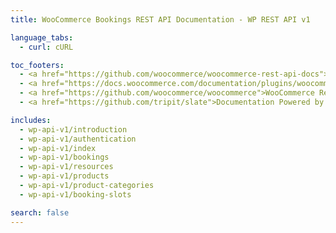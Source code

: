 ```yaml
---
title: WooCommerce Bookings REST API Documentation - WP REST API v1

language_tabs:
  - curl: cURL

toc_footers:
  - <a href="https://github.com/woocommerce/woocommerce-rest-api-docs">Contributing to WC Bookings REST API Docs</a>
  - <a href="https://docs.woocommerce.com/documentation/plugins/woocommerce/">WooCommerce Documentation</a>
  - <a href="https://github.com/woocommerce/woocommerce">WooCommerce Repository</a>
  - <a href="https://github.com/tripit/slate">Documentation Powered by Slate</a>

includes:
  - wp-api-v1/introduction
  - wp-api-v1/authentication
  - wp-api-v1/index
  - wp-api-v1/bookings
  - wp-api-v1/resources
  - wp-api-v1/products
  - wp-api-v1/product-categories
  - wp-api-v1/booking-slots

search: false
---
```


